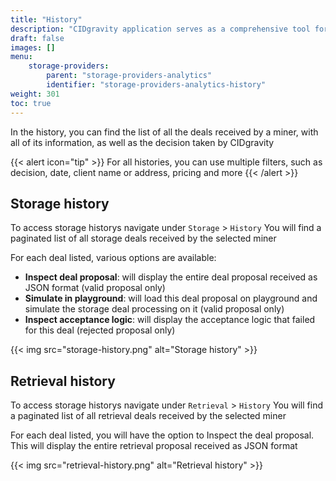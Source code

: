 ```yaml
---
title: "History"
description: "CIDgravity application serves as a comprehensive tool for managing and monitoring of : clients, pricing, acceptance criterias, avalability and activity."
draft: false
images: []
menu:
    storage-providers:
        parent: "storage-providers-analytics"
        identifier: "storage-providers-analytics-history"
weight: 301
toc: true
---
```


In the history, you can find the list of all the deals received by a miner, with all of its information, as well as the decision taken by CIDgravity

{{< alert icon="tip" >}}
For all histories, you can use multiple filters, such as decision, date, client name or address, pricing and more
{{< /alert >}}

## Storage history

To access storage historys navigate under `Storage` > `History`
You will find a paginated list of all storage deals received by the selected miner

For each deal listed, various options are available:

- **Inspect deal proposal**: will display the entire deal proposal received as JSON format (valid proposal only)
- **Simulate in playground**: will load this deal proposal on playground and simulate the storage deal processing on it (valid proposal only)
- **Inspect acceptance logic**: will display the acceptance logic that failed for this deal (rejected proposal only)

{{< img src="storage-history.png" alt="Storage history" >}}

## Retrieval history

To access storage historys navigate under `Retrieval` > `History`
You will find a paginated list of all retrieval deals received by the selected miner

For each deal listed, you will have the option to Inspect the deal proposal. This will display the entire retrieval proposal received as JSON format

{{< img src="retrieval-history.png" alt="Retrieval history" >}}
